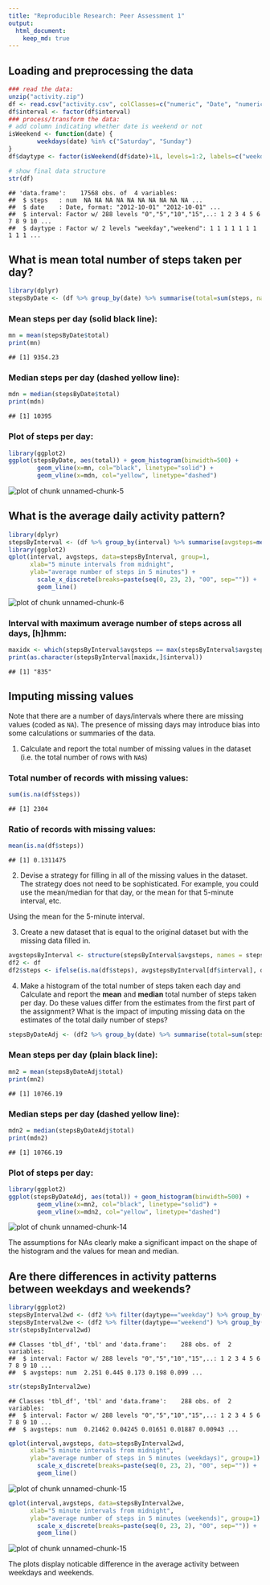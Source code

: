 ```yaml
---
title: "Reproducible Research: Peer Assessment 1"
output: 
  html_document:
    keep_md: true
---
```



## Loading and preprocessing the data

```r
### read the data:
unzip("activity.zip")
df <- read.csv("activity.csv", colClasses=c("numeric", "Date", "numeric"))
df$interval <- factor(df$interval)
### process/transform the data:
# add column indicating whether date is weekend or not
isWeekend <- function(date) {
        weekdays(date) %in% c("Saturday", "Sunday")
}
df$daytype <- factor(isWeekend(df$date)+1L, levels=1:2, labels=c("weekday", "weekend"))

# show final data structure
str(df)
```

```
## 'data.frame':	17568 obs. of  4 variables:
##  $ steps   : num  NA NA NA NA NA NA NA NA NA NA ...
##  $ date    : Date, format: "2012-10-01" "2012-10-01" ...
##  $ interval: Factor w/ 288 levels "0","5","10","15",..: 1 2 3 4 5 6 7 8 9 10 ...
##  $ daytype : Factor w/ 2 levels "weekday","weekend": 1 1 1 1 1 1 1 1 1 1 ...
```

## What is mean total number of steps taken per day?

```r
library(dplyr)
stepsByDate <- (df %>% group_by(date) %>% summarise(total=sum(steps, na.rm=T)))
```
### Mean steps per day (solid black line):

```r
mn = mean(stepsByDate$total)
print(mn)
```

```
## [1] 9354.23
```
### Median steps per day (dashed yellow line):

```r
mdn = median(stepsByDate$total)
print(mdn)
```

```
## [1] 10395
```
### Plot of steps per day:

```r
library(ggplot2)
ggplot(stepsByDate, aes(total)) + geom_histogram(binwidth=500) +
        geom_vline(x=mn, col="black", linetype="solid") +
        geom_vline(x=mdn, col="yellow", linetype="dashed")
```

![plot of chunk unnamed-chunk-5](figure/unnamed-chunk-5-1.png) 

## What is the average daily activity pattern?

```r
library(dplyr)
stepsByInterval <- (df %>% group_by(interval) %>% summarise(avgsteps=mean(steps, na.rm=T)))
library(ggplot2)
qplot(interval, avgsteps, data=stepsByInterval, group=1,
      xlab="5 minute intervals from midnight",
      ylab="average number of steps in 5 minutes") + 
        scale_x_discrete(breaks=paste(seq(0, 23, 2), "00", sep="")) +
        geom_line()
```

![plot of chunk unnamed-chunk-6](figure/unnamed-chunk-6-1.png) 

### Interval with maximum average number of steps across all days, [h]hmm:

```r
maxidx <- which(stepsByInterval$avgsteps == max(stepsByInterval$avgsteps))
print(as.character(stepsByInterval[maxidx,]$interval))
```

```
## [1] "835"
```

## Imputing missing values

Note that there are a number of days/intervals where there are missing
values (coded as `NA`). The presence of missing days may introduce
bias into some calculations or summaries of the data.

1. Calculate and report the total number of missing values in the dataset (i.e. the total number of 
rows with `NA`s)

### Total number of records with missing values:

```r
sum(is.na(df$steps))
```

```
## [1] 2304
```
### Ratio of records with missing values:

```r
mean(is.na(df$steps))
```

```
## [1] 0.1311475
```

2. Devise a strategy for filling in all of the missing values in the dataset. The strategy does not 
need to be sophisticated. For example, you could use the mean/median for that day, or the mean for that 5-minute interval, etc.

Using the mean for the 5-minute interval.

3. Create a new dataset that is equal to the original dataset but with the missing data filled in.


```r
avgstepsByInterval <- structure(stepsByInterval$avgsteps, names = stepsByInterval$interval)
df2 <- df
df2$steps <- ifelse(is.na(df$steps), avgstepsByInterval[df$interval], df$steps)
```

4. Make a histogram of the total number of steps taken each day and Calculate and report the **mean**
and **median** total number of steps taken per day. Do these values differ from the estimates from
 the first part of the assignment? What is the impact of imputing missing data on the estimates of the total daily number of steps?


```r
stepsByDateAdj <- (df2 %>% group_by(date) %>% summarise(total=sum(steps)))
```
### Mean steps per day (plain black line):

```r
mn2 = mean(stepsByDateAdj$total)
print(mn2)
```

```
## [1] 10766.19
```
### Median steps per day (dashed yellow line):

```r
mdn2 = median(stepsByDateAdj$total)
print(mdn2)
```

```
## [1] 10766.19
```
### Plot of steps per day:

```r
library(ggplot2)
ggplot(stepsByDateAdj, aes(total)) + geom_histogram(binwidth=500) +
        geom_vline(x=mn2, col="black", linetype="solid") +
        geom_vline(x=mdn2, col="yellow", linetype="dashed")
```

![plot of chunk unnamed-chunk-14](figure/unnamed-chunk-14-1.png) 

The assumptions for NAs clearly make a significant impact on the shape of the histogram and the values for mean and median.

## Are there differences in activity patterns between weekdays and weekends?

```r
library(ggplot2)
stepsByInterval2wd <- (df2 %>% filter(daytype=="weekday") %>% group_by(interval) %>% summarise(avgsteps=mean(steps, na.rm=T)))
stepsByInterval2we <- (df2 %>% filter(daytype=="weekend") %>% group_by(interval) %>% summarise(avgsteps=mean(steps, na.rm=T)))
str(stepsByInterval2wd)
```

```
## Classes 'tbl_df', 'tbl' and 'data.frame':	288 obs. of  2 variables:
##  $ interval: Factor w/ 288 levels "0","5","10","15",..: 1 2 3 4 5 6 7 8 9 10 ...
##  $ avgsteps: num  2.251 0.445 0.173 0.198 0.099 ...
```

```r
str(stepsByInterval2we)
```

```
## Classes 'tbl_df', 'tbl' and 'data.frame':	288 obs. of  2 variables:
##  $ interval: Factor w/ 288 levels "0","5","10","15",..: 1 2 3 4 5 6 7 8 9 10 ...
##  $ avgsteps: num  0.21462 0.04245 0.01651 0.01887 0.00943 ...
```

```r
qplot(interval,avgsteps, data=stepsByInterval2wd,
      xlab="5 minute intervals from midnight",
      ylab="average number of steps in 5 minutes (weekdays)", group=1) + 
        scale_x_discrete(breaks=paste(seq(0, 23, 2), "00", sep="")) +
        geom_line()
```

![plot of chunk unnamed-chunk-15](figure/unnamed-chunk-15-1.png) 

```r
qplot(interval,avgsteps, data=stepsByInterval2we,
      xlab="5 minute intervals from midnight",
      ylab="average number of steps in 5 minutes (weekends)", group=1) + 
        scale_x_discrete(breaks=paste(seq(0, 23, 2), "00", sep="")) +
        geom_line()
```

![plot of chunk unnamed-chunk-15](figure/unnamed-chunk-15-2.png) 

The plots display noticable difference in the average activity between weekdays and weekends.

